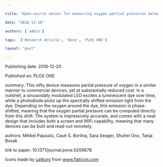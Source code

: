 ---
title: "Open-source sensor for measuring oxygen partial pressures below 100 microbars"
date: "2018-12-20"
authors: ['admin']
tags:  ['Research Article', 'None', 'PLOS ONE']
layout: "post"
---
Publishing date: 2018-12-20

Published on: PLOS ONE

summary: This nifty device measures partial pressure of oxygen in a similar manner to commercial devices, yet at substantially reduced cost. In a nutshell, a sinusoidally modulated LED excites a luminescent dye over time, while a photodiode picks up the spectrally shifted emission light from the dye. Depending on the oxygen around the dye, this emission is phase-shifted, meaning that the oxygen partial pressure can be computed directly from this shift. The system is impressively accurate, and comes with a neat design that includes both a screen and WiFi capability, meaning that many devices can be built and read-out remotely.

authors: Mihkel Pajusalu, Cauê S. Borlina, Sara Seager, Shuhei Ono, Tanja Bosak

link to paper: 10.1371/journal.pone.0206678

Icons made by <a href="https://www.flaticon.com/free-icon/bookshelves_3576884" title="catkuro">catkuro</a> from <a href="https://www.flaticon.com/" title="Flaticon"> www.flaticon.com</a>